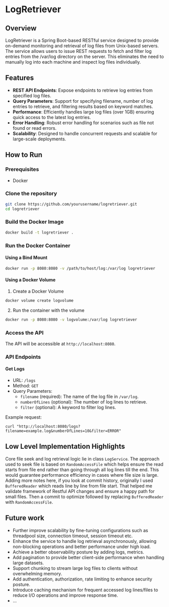 # LogRetriever

## Overview
LogRetriever is a Spring Boot-based RESTful service designed to provide on-demand monitoring and retrieval of log files from Unix-based servers.
The service allows users to issue REST requests to fetch and filter log entries from the /var/log directory on the server. This eliminates the
need to manually log into each machine and inspect log files individually.

## Features
* **REST API Endpoints**: Expose endpoints to retrieve log entries from specified log files.
* **Query Parameters**: Support for specifying filename, number of log entries to retrieve, and filtering results based on keyword matches.
* **Performance**: Efficiently handles large log files (over 1GB) ensuring quick access to the latest log entries.
* **Error Handling**: Robust error handling for scenarios such as file not found or read errors.
* **Scalability**: Designed to handle concurrent requests and scalable for large-scale deployments.

## How to Run

### Prerequisites

- Docker

### Clone the repository
```sh
git clone https://github.com/yourusername/logretriever.git
cd logretriever
```

### Build the Docker Image

```sh
docker build -t logretriever .
```

### Run the Docker Container

#### Using a Bind Mount

```sh
docker run -p 8080:8080 -v /path/to/host/log:/var/log logretriever
```

#### Using a Docker Volume
1. Create a Docker Volume
```sh
docker volume create logvolume
```
2. Run the container with the volume
```sh
docker run -p 8080:8080 -v logvolume:/var/log logretriever
```

### Access the API
The API will be accessible at `http://localhost:8080`.

### API Endpoints

#### Get Logs
* URL: `/logs`
* Method: `GET`
* Query Parameters:
  * `filename` (required): The name of the log file in `/var/log`.
  * `numberOfLines` (optional): The number of log lines to retrieve.
  * `filter` (optional): A keyword to filter log lines.

Example request:
```shell
curl "http://localhost:8080/logs?filename=example.log&numberOfLines=10&filter=ERROR"
```

## Low Level Implementation Highlights
Core file seek and log retrieval logic lie in class `LogService`. The approach used to seek file is based on `RandomAccessFile` which 
helps ensure the read starts from file end rather than going through all log lines till the end. This would guarantee performance
efficiency in cases where file size is large. Adding more notes here, if you look at commit history, originally I used `BufferedReader`
which reads line by line from file start. That helped me validate framework of Restful API changes and ensure a happy path for small
files. Then a commit to optimize followed by replacing `BufferedReader` with `RandomAccessFile`.

## Future work
* Further improve scalability by fine-tuning configurations such as threadpool size, connection timeout, session timeout etc.
* Enhance the service to handle log retrieval asynchronously, allowing non-blocking operations and better performance under high load.
* Achieve a better observability posture by adding logs, metrics.
* Add pagination to provide better client-side performance when handling large datasets.
* Support chunking to stream large log files to clients without overwhelming memory.
* Add authentication, authorization, rate limiting to enhance security posture.
* Introduce caching mechanism for frequent accessed log lines/files to reduce I/O operations and improve response time.
* ...